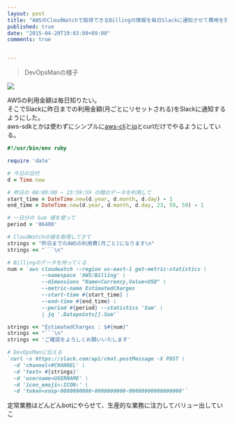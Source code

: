 ```yaml
---
layout: post
title: "AWSのCloudWatchで取得できるBillingの情報を毎日Slackに通知させて費用を常に把握する"
published: true
date: "2015-04-20T19:03:00+09:00"
comments: true


---
```


> DevOpsManの様子

![](http://i.gyazo.com/676b021a544cf4c8cb33ef8eaa829e0c.png)

AWSの利用金額は毎日知りたい。  
そこでSlackに昨日までの利用金額(月ごとにリセットされる)をSlackに通知するようにした。  
aws-sdkとかは使わずにシンプルに[aws-cli](http://aws.amazon.com/jp/cli/)と[jq](http://stedolan.github.io/jq/)とcurlだけでやるようにしている。  

```rb
#!/usr/bin/env ruby

require 'date'

# 今日の日付
d = Time.now

# 昨日の 00:00:00 ~ 23:59:59 の間のデータを利用して
start_time = DateTime.new(d.year, d.month, d.day) - 1
end_time = DateTime.new(d.year, d.month, d.day, 23, 59, 59) - 1

# 一日分の Sum 値を使って
period = '86400'

# CloudWatchの値を取得してきて
strings = "昨日までのAWSの利用費(月ごと)になります\n"
strings << "```\n"

# Billingのデータを持ってくる
num = `aws cloudwatch --region us-east-1 get-metric-statistics \
           --namespace 'AWS/Billing' \
           --dimensions "Name=Currency,Value=USD" \
           --metric-name EstimatedCharges 
           --start-time #{start_time} \
           --end-time #{end_time} \
           --period #{period} --statistics 'Sum' \
           | jq '.Datapoints[].Sum'`

strings << "EstimatedCharges : $#{num}"
strings << "```\n"
strings << 'ご確認をよろしくお願いいたします'

# DevOpsManに伝える
`curl -s https://slack.com/api/chat.postMessage -X POST \
  -d 'channel=#CHANNEL' \
  -d 'text= #{strings}'
  -d 'username=USERNAME' \
  -d 'icon_emoji=:ICON:' \
  -d 'token=xoxp-0000000000-0000000000-00000000000000000'`
```

定常業務はどんどんbotにやらせて、生産的な業務に注力してバリュー出していこ
